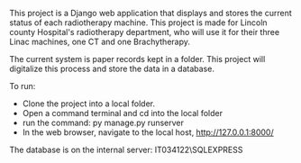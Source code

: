 This project is a Django web application that displays and stores the current status of each radiotherapy machine. This project is made for Lincoln county Hospital's radiotherapy department, who will use it for their three Linac machines, one CT and one Brachytherapy. 

The current system is paper records kept in a folder. This project will digitalize this process and store the data in a database. 

To run:
- Clone the project into a local folder.
- Open a command terminal and cd into the local folder
- run the command: py manage.py runserver 
- In the web browser, navigate to the local host, http://127.0.0.1:8000/

The database is on the internal server: IT034122\SQLEXPRESS